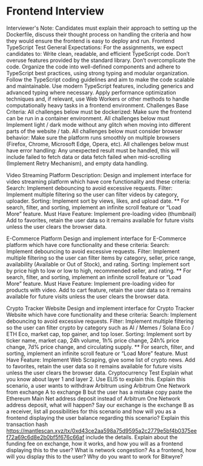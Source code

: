 # Frontend Interview

Interviewer's Note: Candidates must explain their approach to setting up the Dockerfile, discuss their thought process on handling the criteria and how they would ensure the frontend is easy to deploy and run.
Frontend TypeScript Test
General Expectations:
For the assignments, we expect candidates to:
Write clean, readable, and efficient TypeScript code.
Don’t overuse features provided by the standard library.
Don’t overcomplicate the code.
Organize the code into well-defined components and adhere to TypeScript best practices, using strong typing and modular organization.
Follow the TypeScript coding guidelines and aim to make the code scalable and maintainable.
Use modern TypeScript features, including generics and advanced typing where necessary.
Apply performance optimization techniques and, if relevant, use Web Workers or other methods to handle computationally heavy tasks in a frontend environment.
Challenges Base Criteria:
All challenges below must be dockerized: Make sure the frontend can be run in a container environment.
All challenges below must Implement light / dark mode without any glitch when moving into different parts of the website / tab.
All challenges below must consider browser behavior: Make sure the platform runs smoothly on multiple browsers (Firefox, Chrome, Microsoft Edge, Opera, etc).
All challenges below must have error handling: Any unexpected result must be handled, this will include failed to fetch data or data fetch failed when  mid-scrolling (Implement Retry Mechanism), and empty data handling.

Video Streaming Platform
Description:
Design and implement interface for video streaming platform which have core functionality and these criteria:
Search:
Implement debouncing to avoid excessive requests.
Filter:
Implement multiple filtering so the user can filter videos by category, uploader.
Sorting:
Implement sort by views, likes, and upload date.
** For search, filter, and sorting, implement an infinite scroll feature or “Load More” feature.
Must Have Feature:
Implement pre-loading video (thumbnail)
Add to favorites, retain the user data so it remains available for future visits unless the user clears the browser data.


E-Commerce Platform
Design and implement interface for E-Commerce platform which have core functionality and these criteria:
Search:
Implement debouncing to avoid excessive requests.
Filter:
Implement multiple filtering so the user can filter items by category, seller, price range, availability (Available or Out of Stock), and rating.
Sorting:
Implement sort by price high to low or low to high, recommended seller, and rating.
** For search, filter, and sorting, implement an infinite scroll feature or “Load More” feature.
Must Have Feature:
Implement pre-loading video for products with video.
Add to cart feature, retain the user data so it remains available for future visits unless the user clears the browser data.

Crypto Tracker Website
Design and implement interface for Crypto Tracker Website which have core functionality and these criteria:
Search:
Implement debouncing to avoid excessive requests.
Filter:
Implement multiple filtering so the user can filter crypto by category such as AI / Memes / Solana Eco / ETH Eco, market cap, top gainer, and top loser.
Sorting:
Implement sort by ticker name, market cap, 24h volume, 1h% price change, 24h% price change, 7d% price change, and circulating supply.
** For search, filter, and sorting, implement an infinite scroll feature or “Load More” feature.
Must Have Feature:
Implement Web Scraping, give some list of crypto news.
Add to favorites, retain the user data so it remains available for future visits unless the user clears the browser data.
Cryptocurrency Test
Explain what you know about layer 1 and layer 2. Use ELI5 to explain this.
Explain this scenario, a user wants to withdraw Arbitrum using Arbitrum One Network from exchange A to exchange B but the user has a mistake copy paste the Ethereum Main Net address deposit instead of Arbitrum One Network address deposit, what will happen? Say our exchange is the exchange B as a receiver, list all possibilities for this scenario and how will you as a frontend displaying the user balance regarding this scenario?
Explain this transaction hash https://mantlescan.xyz/tx/0xd43ce2aa598a75d9595a2c2779e5bf4b0375eef72a69c6d8e2b0bf5f676c66af include the details.
Explain about the funding fee on exchange, how it works, and how you will as a frontend displaying this to the user?
What is network congestion? As a frontend, how will you display this to the user?
Why do you want to work for Bitwyre?

